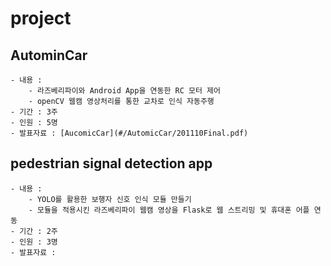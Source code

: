 # project
## AutominCar
    - 내용 :
        - 라즈베리파이와 Android App을 연동한 RC 모터 제어
        - openCV 웹캠 영상처리를 통한 교차로 인식 자동주행
    - 기간 : 3주
    - 인원 : 5명
    - 발표자료 : [AucomicCar](#/AutomicCar/201110Final.pdf)

## pedestrian signal detection app
    - 내용 : 
        - YOLO를 활용한 보행자 신호 인식 모듈 만들기
        - 모듈을 적용시킨 라즈베리파이 웹캠 영상을 Flask로 웹 스트리밍 및 휴대혼 어플 연동
    - 기간 : 2주
    - 인원 : 3명
    - 발표자료 :
